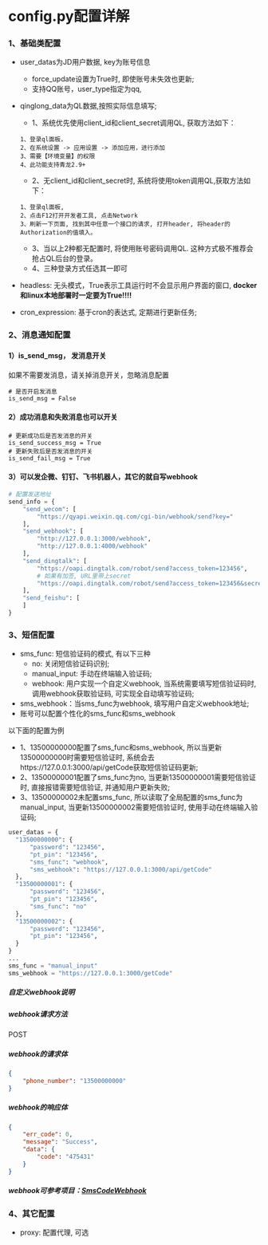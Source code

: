# config.py配置详解

### 1、基础类配置
- user_datas为JD用户数据, key为账号信息
  - force_update设置为True时, 即使账号未失效也更新;
  - 支持QQ账号，user_type指定为qq, 
- qinglong_data为QL数据,按照实际信息填写;
  - 1、系统优先使用client_id和client_secret调用QL, 获取方法如下：
  ```commandline
  1、登录ql面板，
  2、在系统设置 -> 应用设置 -> 添加应用，进行添加
  3、需要【环境变量】的权限
  4、此功能支持青龙2.9+
  ```
  - 2、无client_id和client_secret时, 系统将使用token调用QL,获取方法如下：
  ```commandline
  1、登录ql面板,
  2、点击F12打开开发者工具, 点击Network
  3、刷新一下页面, 找到其中任意一个接口的请求, 打开header, 将header的Authorization的值填入。
  ```
  - 3、当以上2种都无配置时, 将使用账号密码调用QL. 这种方式极不推荐会抢占QL后台的登录。
  - 4、三种登录方式任选其一即可

- headless: 无头模式，True表示工具运行时不会显示用户界面的窗口, **docker和linux本地部署时一定要为True!!!!**
- cron_expression: 基于cron的表达式, 定期进行更新任务;

### 2、消息通知配置
#### 1）is_send_msg， 发消息开关
如果不需要发消息，请关掉消息开关，忽略消息配置
```commandline
# 是否开启发消息
is_send_msg = False
```
#### 2）成功消息和失败消息也可以开关
```commandline
# 更新成功后是否发消息的开关
is_send_success_msg = True
# 更新失败后是否发消息的开关
is_send_fail_msg = True
```

#### 3）可以发企微、钉钉、飞书机器人，其它的就自写webhook
```python
# 配置发送地址
send_info = {
    "send_wecom": [
        "https://qyapi.weixin.qq.com/cgi-bin/webhook/send?key="
    ],
    "send_webhook": [
        "http://127.0.0.1:3000/webhook",
        "http://127.0.0.1:4000/webhook"
    ],
    "send_dingtalk": [
        "https://oapi.dingtalk.com/robot/send?access_token=123456",
        # 如果有加签, URL里带上secret
        "https://oapi.dingtalk.com/robot/send?access_token=123456&secret=123456"
    ],
    "send_feishu": [
    ]
}
```

### 3、短信配置
- sms_func: 短信验证码的模式, 有以下三种
  - no: 关闭短信验证码识别;
  - manual_input: 手动在终端输入验证码;
  - webhook: 用户实现一个自定义webhook, 当系统需要填写短信验证码时, 调用webhook获取验证码, 可实现全自动填写验证码;
- sms_webhook：当sms_func为webhook, 填写用户自定义webhook地址;
- 账号可以配置个性化的sms_func和sms_webhook

以下面的配置为例
- 1、13500000000配置了sms_func和sms_webhook, 所以当更新13500000000时需要短信验证时, 系统会去https://127.0.0.1:3000/api/getCode获取短信验证码更新; 
- 2、13500000001配置了sms_func为no, 当更新13500000001需要短信验证时, 直接报错需要短信验证, 并通知用户更新失败; 
- 3、13500000002未配置sms_func, 所以读取了全局配置的sms_func为manual_input, 当更新13500000002需要短信验证时, 使用手动在终端输入验证码;
```python
user_datas = {
  "13500000000": {
      "password": "123456",
      "pt_pin": "123456",
      "sms_func": "webhook",
      "sms_webhook": "https://127.0.0.1:3000/api/getCode"
  },
  "13500000001": {
      "password": "123456",
      "pt_pin": "123456",
      "sms_func": "no"
  },
  "13500000002": {
      "password": "123456",
      "pt_pin": "123456",
  }
}
...
sms_func = "manual_input"
sms_webhook = "https://127.0.0.1:3000/getCode"
```

##### 自定义webhook说明

##### webhook请求方法
POST

##### webhook的请求体
```json
{
    "phone_number": "13500000000"
}
```

##### webhook的响应体
```json
{
    "err_code": 0,
    "message": "Success",
    "data": {
        "code": "475431"
    }
}
```

##### webhook可参考项目：[SmsCodeWebhook](https://github.com/icepage/SmsCodeWebhook)


### 4、其它配置
- proxy: 配置代理, 可选

